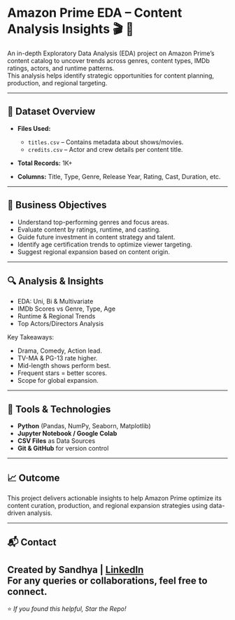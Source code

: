 # Amazon Prime EDA – Content Analysis Insights 🎬  🎯

An in-depth Exploratory Data Analysis (EDA) project on Amazon Prime’s content catalog to uncover trends across genres, content types, IMDb ratings, actors, and runtime patterns. <br>
This analysis helps identify strategic opportunities for content planning, production, and regional targeting.

---

## 📁 Dataset Overview

- **Files Used:**
  - `titles.csv` – Contains metadata about shows/movies.
  - `credits.csv` – Actor and crew details per content title.

- **Total Records:** 1K+ 
- **Columns:** Title, Type, Genre, Release Year, Rating, Cast, Duration, etc.

---

## 🧠 Business Objectives

- Understand top-performing genres and focus areas.
- Evaluate content by ratings, runtime, and casting.
- Guide future investment in content strategy and talent.
- Identify age certification trends to optimize viewer targeting.
- Suggest regional expansion based on content origin.

---

## 🔍 Analysis & Insights

- EDA: Uni, Bi & Multivariate
- IMDb Scores vs Genre, Type, Age
- Runtime & Regional Trends
- Top Actors/Directors Analysis

Key Takeaways:

- Drama, Comedy, Action lead.
- TV-MA & PG-13 rate higher.
- Mid-length shows perform best.
- Frequent stars = better scores.
- Scope for global expansion.

---

## 📌 Tools & Technologies

- **Python** (Pandas, NumPy, Seaborn, Matplotlib)
- **Jupyter Notebook / Google Colab**
- **CSV Files** as Data Sources
- **Git & GitHub** for version control

---

## 📈 Outcome

This project delivers actionable insights to help Amazon Prime optimize its content curation, production, and regional expansion strategies using data-driven analysis.

---

## 📬 Contact

Created by **Sandhya** | [LinkedIn](https://www.linkedin.com/in/rana-sandhya)  
For any queries or collaborations, feel free to connect.
---

⭐ _If you found this helpful, Star the Repo!_
